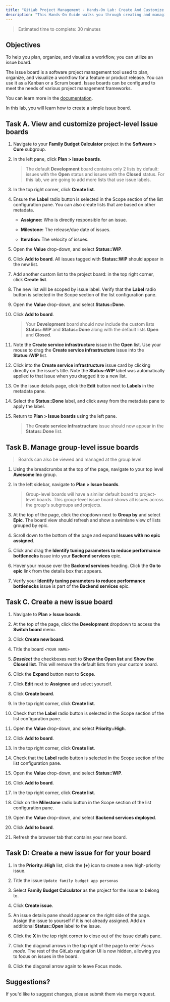 ```yaml
---
title: "GitLab Project Management - Hands-On Lab: Create And Customize Issue Boards"
description: "This Hands-On Guide walks you through creating and managing an issue board."
---
```

> Estimated time to complete: 30 minutes


## Objectives

To help you plan, organize, and visualize a workflow, you can utilize an issue board.

The issue board is a software project management tool used to plan, organize, and visualize a workflow for a feature or product release. You can use it as a Kanban or a Scrum board. Issue boards can be configured to meet the needs of various project management frameworks.

You can learn more in the [documentation](https://docs.gitlab.com/ee/user/project/issue_board.html).

In this lab, you will learn how to create a simple issue board.

## Task A. View and customize project-level Issue boards

1. Navigate to your **Family Budget Calculator** project in the **Software > Core** subgroup.

2. In the left pane, click **Plan > Issue boards**.

    > The default **Development** board contains only 2 lists by default: issues with the **Open** status and issues with the **Closed** status. For this lab, we are going to add more lists that use issue labels.

3. In the top right corner, click **Create list**.

4. Ensure the **Label** radio button is selected in the Scope section of the list configuration pane. You can also create lists that are based on other metadata.

    - **Assignee:** Who is directly responsible for an issue.

    - **Milestone:** The release/due date of issues.

    - **Iteration:** The velocity of issues.

5. Open the **Value** drop-down, and select **Status::WIP**.

6. Click **Add to board**. All issues tagged with **Status::WIP** should appear in the new list.

7. Add another custom list to the project board: in the top right corner, click **Create list**.

8. The new list will be scoped by issue label. Verify that the **Label** radio button is selected in the Scope section of the list configuration pane.

9. Open the **Value** drop-down, and select **Status::Done**.

10. Click **Add to board**.

    > Your **Development** board should now include the custom lists **Status::WIP** and **Status::Done** along with the default lists **Open** and **Closed**.

11. Note the **Create service infrastructure** issue in the **Open** list. Use your mouse to drag the **Create service infrastructure** issue into the **Status::WIP** list.

12. Click into the **Create service infrastructure** issue card by clicking directly on the issue's title. Note the **Status::WIP** label was automatically applied to that issue when you dragged it to a new list.

13. On the issue details page, click the **Edit** button next to **Labels** in the metadata pane.

14. Select the **Status::Done** label, and click away from the metadata pane to apply the label.

15. Return to **Plan > Issue boards** using the left pane.

    > The **Create service infrastructure** issue should now appear in the **Status::Done** list.

## Task B. Manage group-level issue boards

> Boards can also be viewed and managed at the group level.

1. Using the breadcrumbs at the top of the page, navigate to your top level **Awesome Inc** group.

1. In the left sidebar, navigate to **Plan > Issue boards**.

    > Group-level boards will have a similar default board to project-level boards. This group-level issue board shows all issues across the group's subgroups and projects.

1. At the top of the page, click the dropdown next to **Group by** and select **Epic**. The board view should refresh and show a swimlane view of lists grouped by epic.

1. Scroll down to the bottom of the page and expand **Issues with no epic assigned**.

1. Click and drag the **Identify tuning parameters to reduce performance bottlenecks** issue into your **Backend services** epic.

1. Hover your mouse over the **Backend services** heading. Click the **Go to epic** link from the details box that appears.

1. Verify your **Identify tuning parameters to reduce performance bottlenecks** issue is part of the **Backend services** epic.

## Task C. Create a new issue board

1. Navigate to **Plan > Issue boards**.

1. At the top of the page, click the **Development** dropdown to access the **Switch board** menu.

1. Click **Create new board**.

1. Title the board `<YOUR NAME>`

1. **_Deselect_** the checkboxes next to **Show the Open list** and **Show the Closed list**. This will remove the default lists from your custom board.

1. Click the **Expand** button next to **Scope**.

1. Click **Edit** next to **Assignee** and select yourself.

1. Click **Create board**.

1. In the top right corner, click **Create list**.

1. Check that the **Label** radio button is selected in the Scope section of the list configuration pane.

1. Open the **Value** drop-down, and select **Priority::High**.

1. Click **Add to board**.

1. In the top right corner, click **Create list**.

1. Check that the **Label** radio button is selected in the Scope section of the list configuration pane.

1. Open the **Value** drop-down, and select **Status::WIP**.

1. Click **Add to board**.

1. In the top right corner, click **Create list**.

1. Click on the **Milestone** radio button in the Scope section of the list configuration pane.

1. Open the **Value** drop-down, and select **Backend services deployed**.

1. Click **Add to board**.

1. Refresh the browser tab that contains your new board.

## Task D: Create a new issue for for your board

1. In the **Priority::High** list, click the **(+)** icon to create a new high-priority issue.

1. Title the issue `Update family budget app personas`

1. Select **Family Budget Calculator** as the project for the issue to belong to.

1. Click **Create issue**.

1. An issue details pane should appear on the right side of the page. Assign the issue to yourself if it is not already assigned. Add an additional **Status::Open** label to the issue.

1. Click the **X** in the top right corner to close out of the issue details pane.

1. Click the diagonal arrows in the top right of the page to enter *Focus mode*. The rest of the GitLab navigation UI is now hidden, allowing you to focus on issues in the board.

1. Click the diagonal arrow again to leave Focus mode.

## Suggestions?

If you'd like to suggest changes, please submit them via merge request.
